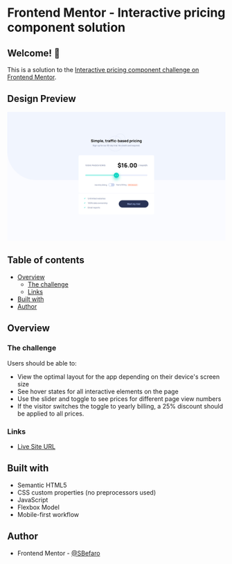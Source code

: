 # Frontend Mentor - Interactive pricing component solution

## Welcome! 👋

This is a solution to the [Interactive pricing component challenge on Frontend Mentor](https://www.frontendmentor.io/challenges/interactive-pricing-component-t0m8PIyY8).

## Design Preview

<img src="./screenshots/component_view_desktop.png" alt="view">

## Table of contents

- [Overview](#overview)
  - [The challenge](#the-challenge)
  - [Links](#links)
- [Built with](#built-with)
- [Author](#author)


## Overview

### The challenge

Users should be able to:

- View the optimal layout for the app depending on their device's screen size
- See hover states for all interactive elements on the page
- Use the slider and toggle to see prices for different page view numbers
- If the visitor switches the toggle to yearly billing, a 25% discount should be applied to all prices.



### Links

- [Live Site URL](https://sbefaro.github.io/FrontentMentor-Interactive-Pricing-Component/)


## Built with

- Semantic HTML5
- CSS custom properties (no preprocessors used)
- JavaScript 
- Flexbox Model
- Mobile-first workflow


## Author

- Frontend Mentor - [@SBefaro](https://www.frontendmentor.io/profile/SBefaro)
